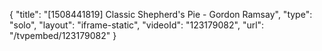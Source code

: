 {
    "title": "[1508441819] Classic Shepherd's Pie - Gordon Ramsay",
    "type": "solo",
    "layout": "iframe-static",
    "videoId": "123179082",
    "url": "\/tvpembed\/123179082"
}
